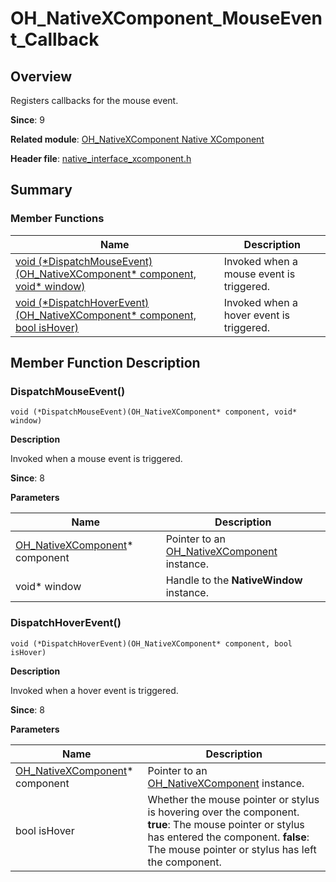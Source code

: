 # OH_NativeXComponent_MouseEvent_Callback

## Overview

Registers callbacks for the mouse event.

**Since**: 9

**Related module**: [OH_NativeXComponent Native XComponent](capi-oh-nativexcomponent-native-xcomponent.md)

**Header file**: [native_interface_xcomponent.h](capi-native-interface-xcomponent-h.md)

## Summary

### Member Functions

| Name| Description|
| -- | -- |
| [void (\*DispatchMouseEvent)(OH_NativeXComponent* component, void* window)](#dispatchmouseevent) | Invoked when a mouse event is triggered.|
| [void (\*DispatchHoverEvent)(OH_NativeXComponent* component, bool isHover)](#dispatchhoverevent) | Invoked when a hover event is triggered.|

## Member Function Description

### DispatchMouseEvent()

```
void (*DispatchMouseEvent)(OH_NativeXComponent* component, void* window)
```

**Description**


Invoked when a mouse event is triggered.

**Since**: 8

**Parameters**

| Name                               | Description|
|------------------------------------| -- |
| [OH_NativeXComponent](capi-oh-nativexcomponent-native-xcomponent-oh-nativexcomponent.md)* component | Pointer to an [OH_NativeXComponent](capi-oh-nativexcomponent-native-xcomponent-oh-nativexcomponent.md) instance.|
| void* window                       | Handle to the **NativeWindow** instance.|

### DispatchHoverEvent()

```
void (*DispatchHoverEvent)(OH_NativeXComponent* component, bool isHover)
```

**Description**


Invoked when a hover event is triggered.

**Since**: 8

**Parameters**

| Name                               | Description|
|------------------------------------| -- |
| [OH_NativeXComponent](capi-oh-nativexcomponent-native-xcomponent-oh-nativexcomponent.md)* component | Pointer to an [OH_NativeXComponent](capi-oh-nativexcomponent-native-xcomponent-oh-nativexcomponent.md) instance.|
| bool isHover                       | Whether the mouse pointer or stylus is hovering over the component. **true**: The mouse pointer or stylus has entered the component. **false**: The mouse pointer or stylus has left the component.|
